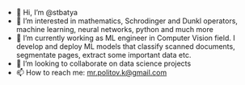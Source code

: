 - 👋 Hi, I’m @stbatya
- 👀 I’m interested in mathematics, Schrodinger and Dunkl operators, machine learning, neural networks, python and much more
- 🌱 I’m currently working as ML engineer in Computer Vision field. I develop and deploy ML models that classify scanned documents, segmentate pages, extract some important data etc.
- 💞️ I’m looking to collaborate on data science projects
- 📫 How to reach me: mr.politov.k@gmail.com

<!---
stbatya/stbatya is a ✨ special ✨ repository because its `README.md` (this file) appears on your GitHub profile.
You can click the Preview link to take a look at your changes.
--->
